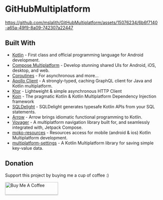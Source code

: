 # GitHubMultiplatform

https://github.com/mslalith/GitHubMultiplatform/assets/15076234/6b6f7140-a65a-49f9-8a09-742307a22447


## Built With
- [Kotlin](https://kotlinlang.org/) - First class and official programming language for Android development.
- [Compose Multiplatform](https://www.jetbrains.com/lp/compose-multiplatform/) - Develop stunning shared UIs for Android, iOS, desktop, and web.
- [Coroutines](https://kotlinlang.org/docs/reference/coroutines-overview.html) - For asynchronous and more...
- [Apollo Client](https://www.apollographql.com/docs/kotlin) - A strongly-typed, caching GraphQL client for Java and Kotlin multiplatform.
- [Ktor](https://ktor.io/) - Lightweight & simple asynchronous HTTP Client
- [Koin](https://insert-koin.io/) - The pragmatic Kotlin & Kotlin Multiplatform Dependency Injection framework
- [SQLDelight](https://cashapp.github.io/sqldelight/2.0.0/) - SQLDelight generates typesafe Kotlin APIs from your SQL statements.
- [Arrow](https://arrow-kt.io/) - Arrow brings idiomatic functional programming to Kotlin.
- [Voyager](https://voyager.adriel.cafe/) - A multiplatform navigation library built for, and seamlessly integrated with, Jetpack Compose.
- [moko-resources](https://github.com/icerockdev/moko-resources) - Resources access for mobile (android & ios) Kotlin Multiplatform development.
- [multiplatform-settings](https://github.com/russhwolf/multiplatform-settings) - A Kotlin Multiplatform library for saving simple key-value data.


## Donation
Support this project by buying me a cup of coffee :)

<a href="https://www.buymeacoffee.com/msLalith" target="_blank"><img src="https://www.buymeacoffee.com/assets/img/custom_images/orange_img.png" alt="Buy Me A Coffee" style="height: 41px !important;width: 174px !important;box-shadow: 0px 3px 2px 0px rgba(190, 190, 190, 0.5) !important;-webkit-box-shadow: 0px 3px 2px 0px rgba(190, 190, 190, 0.5) !important;" ></a>
